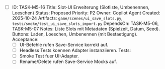 - [ ] ID: TASK-M5-16
  Title: Slot-UI Erweiterung (Slotliste, Umbenennen, Loeschen)
  Status: Proposed
  Priority: P2
  Owner: Copilot Agent
  Created: 2025-10-24
  Artifacts: `game/scenes/ui_save_slots.py`, `tests/smoke/test_ui_save_slots_import.py`
  DependsOn: TASK-M5-06, TASK-M5-07
  Notes:
  Liste Slots mit Metadaten (Spielzeit, Datum, Seed). Buttons: Laden, Loeschen, Umbenennen (mit Bestaetigung).
  Acceptance:
  - [ ] UI-Befehle rufen Save-Service korrekt auf.
  - [ ] Headless Tests koennen Adapter instanziieren.
  Tests:
  - [ ] Smoke Test fuer UI-Adapter.
  - [ ] Rename/Delete rufen Save-Service Mocks auf.
